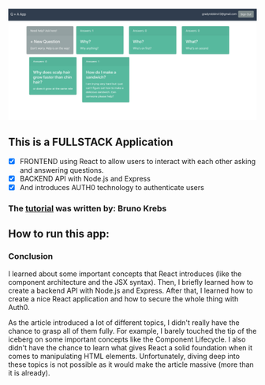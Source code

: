 
![screenshot](./images/screenshot.png)


## This is a FULLSTACK Application
-[x] FRONTEND using React to allow users to interact with each other asking and answering questions. 
-[x] BACKEND API with Node.js and Express
-[x] And introduces AUTH0 technology to authenticate users 

### The [tutorial](https://auth0.com/blog/react-tutorial-building-and-securing-your-first-app/) was written by:  Bruno Krebs 

## How to run this app:


### Conclusion 
I learned about some important concepts that React introduces (like the component architecture and the JSX syntax). Then, I briefly learned how to create a backend API with Node.js and Express. After that, I learned how to create a nice React application and how to secure the whole thing with Auth0.

As the article introduced a lot of different topics, I didn't really have the chance to grasp all of them fully. For example, I barely touched the tip of the iceberg on some important concepts like the Component Lifecycle. I also didn't have the chance to learn what gives React a solid foundation when it comes to manipulating HTML elements. Unfortunately, diving deep into these topics is not possible as it would make the article massive (more than it is already).
